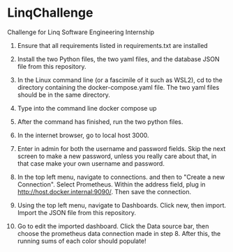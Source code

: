 # LinqChallenge
Challenge for Linq Software Engineering Internship

1. Ensure that all requirements listed in requirements.txt are installed

2. Install the two Python files, the two yaml files, and the database JSON file from this repository. 

3. In the Linux command line (or a fascimile of it such as WSL2), cd to the directory containing the docker-compose.yaml file. The two yaml files should be in the same directory.

4. Type into the command line docker compose up

5. After the command has finished, run the two python files.

6. In the internet browser, go to local host 3000.

7. Enter in admin for both the username and password fields. Skip the next screen to make a new password, unless you really care about that, in that case make your own username and password.

8. In the top left menu, navigate to connections. and then to "Create a new Connection". Select Prometheus. Within the address field, plug in http://host.docker.internal:9090/. Then save the connection.

9. Using the top left menu, navigate to Dashboards. Click new, then import. Import the JSON file from this repository.

10. Go to edit the imported dashboard. Click the Data source bar, then choose the prometheus data connection made in step 8. After this, the running sums of each color should populate! 

   
